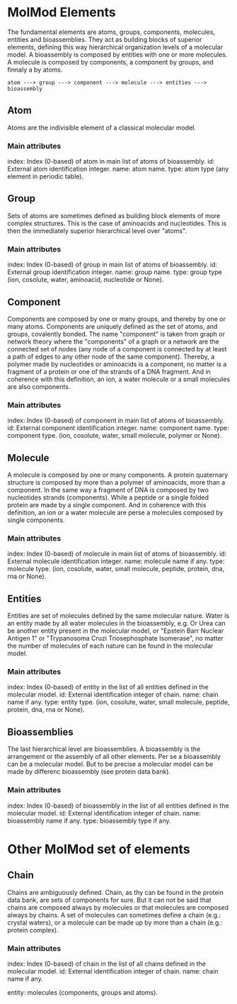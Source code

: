 # MolMod Elements

The fundamental elements are atoms, groups, components, molecules, entities and bioassemblies. They act as
building blocks of superior elements, defining this way hierarchical organization levels of a
molecular model. A bioassembly is composed by entities with one or more molecules. A molecule is composed by
components, a component by groups, and finnaly a by atoms.

```
atom ---> group ---> component ---> molecule ---> entities ---> bioassembly
```

## Atom

Atoms are the indivisible element of a classical molecular model.

### Main attributes

index: Index (0-based) of atom in main list of atoms of bioassembly.
id: External atom identification integer.
name: atom name.
type: atom type (any element in periodic table).

## Group

Sets of atoms are sometimes defined as building block elements of more complex structures. This is
the case of aminoacids and nucleotides. This is then the immediately superior hierarchical level
over "atoms".

### Main attributes

index: Index (0-based) of group in main list of atoms of bioassembly.
id: External group identification integer.
name: group name.
type: group type (ion, cosolute, water, aminoacid, nucleotide or None).

## Component

Components are composed by one or many groups, and thereby by one or many atoms.
Components are uniquely defined as the set of atoms, and groups, covalently bonded.
The name "component" is taken from graph or network theory where the "components" of a graph or a
network are the connected set of nodes (any node of a component is connected by at least a path of edges to any
other node of the same component). 
Thereby, a polymer made by nucleotides or aminoacids is a component, no matter is a fragment of a protein or one of the strands of a DNA fragment. And in coherence with this definition, an ion, a water molecule or a small molecules are also components.

### Main attributes

index: Index (0-based) of component in main list of atoms of bioassembly.
id: External component identification integer.
name: component name.
type: component type. (ion, cosolute, water, small molecule, polymer or None).

## Molecule

A molecule is composed by one or many components. A protein quaternary structure is composed by more than a polymer of
aminoacids, more than a component. In the same way a fragment of DNA is composed by two nucleotides
strands (components). While a peptide or a single folded protein are made by a single component.
And in coherence with this definition, an ion or a water molecule are perse a molecules composed by
single components.

### Main attributes

index: Index (0-based) of molecule in main list of atoms of bioassembly.
id: External molecule identification integer.
name: molecule name if any.
type: molecule type. (ion, cosolute, water, small molecule, peptide, protein, dna, rna or None).

## Entities

Entities are set of molecules defined by the same molecular nature. Water is an entity made by all
water molecules in the bioassembly, e.g. Or Urea can be another entity present in the molecular
model, or "Epstein Barr Nuclear Antigen 1" or "Trypanosoma Cruzi Triosephosphate Isomerase", no
matter the number of molecules of each nature can be found in the molecular model.

### Main attributes

index: Index (0-based) of entity in the list of all entities defined in the molecular model.
id: External identification integer of chain.
name: chain name if any.
type: entity type. (ion, cosolute, water, small molecule, peptide, protein, dna, rna or None).

## Bioassemblies

The last hierarchical level are bioassemblies. A bioassembly is the arrangement or the assembly of
all other elements. Per se a bioassembly can be a molecular model. But to be precise a molecular
model can be made by differenc bioassembly (see protein data bank).

### Main attributes

index: Index (0-based) of bioassembly in the list of all entities defined in the molecular model.
id: External identification integer of chain.
name: bioassembly name if any.
type: bioassembly type if any.

# Other MolMod set of elements

## Chain

Chains are ambiguously defined. Chain, as thy can be found in the protein data bank, are sets of components for sure. But it can not be
said that chains are composed always by molecules or that molecules are composed always by chains.
A set of molecules can sometimes define a chain (e.g.: crystal waters), or a molecule can be made up by more than a chain (e.g.: protein complex).

### Main attributes

index: Index (0-based) of chain in the list of all chains defined in the molecular model.
id: External identification integer of chain.
name: chain name if any.

entity: molecules (components, groups and atoms).

